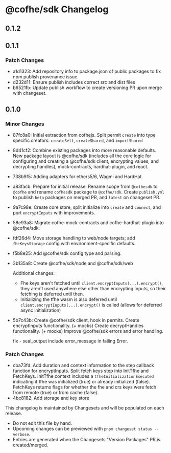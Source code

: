 # @cofhe/sdk Changelog

## 0.1.2

## 0.1.1

### Patch Changes

- a1d1323: Add repository info to package.json of public packages to fix npm publish provenance issue.
- d232d11: Ensure publish includes correct src and dist files
- b6521fb: Update publish workflow to create versioning PR upon merge with changeset.

## 0.1.0

### Minor Changes

- 87fc8a0: Initial extraction from cofhejs. Split permit `create` into type specific creators: `createSelf`, `createShared`, and `importShared`
- 8d41cf2: Combine existing packages into more reasonable defaults. New package layout is @cofhe/sdk (includes all the core logic for configuring and creating a @cofhe/sdk client, encrypting values, and decrypting handles), mock-contracts, hardhat-plugin, and react.
- 738b9f5: Adding adapters for ethers5/6, Wagmi and HardHat
- a83facb: Prepare for initial release. Rename scope from `@cofhesdk` to `@cofhe` and rename `cofhesdk` package to `@cofhe/sdk`. Create `publish.yml` to publish `beta` packages on merged PR, and `latest` on changeset PR.
- 9a7c98e: Create core store, split initialize into `create` and `connect`, and port `encryptInputs` with improvements.
- 58e93a8: Migrate cofhe-mock-contracts and cofhe-hardhat-plugin into @cofhe/sdk.
- fdf26d4: Move storage handling to web/node targets; add `fheKeysStorage` config with environment-specific defaults.
- f5b8e25: Add @cofhe/sdk config type and parsing.
- 3b135a8: Create @cofhe/sdk/node and @cofhe/sdk/web

  Additional changes:

  - Fhe keys aren't fetched until `client.encryptInputs(...).encrypt()`, they aren't used anywhere else other than encrypting inputs, so their fetching is deferred until then.
  - Initializing the tfhe wasm is also deferred until `client.encryptInputs(...).encrypt()` is called (allows for deferred async initialization)

- 5b7c43b: Create @cofhe/sdk client, hook in permits.
  Create encryptInputs functionality. (+ mocks)
  Create decryptHandles functionality. (+ mocks)
  Improve @cofhe/sdk errors and error handling.

  fix - seal_output include error_message in failing Error.

### Patch Changes

- cba73fd: Add duration and context information to the step callback function for encryptInputs. Split fetch keys step into InitTfhe and FetchKeys.
  InitTfhe context includes a `tfheInitializationExecuted` indicating if tfhe was initialized (true) or already initialized (false).
  FetchKeys returns flags for whether the fhe and crs keys were fetch from remote (true) or from cache (false).
- 4bc8182: Add storage and key store

This changelog is maintained by Changesets and will be populated on each release.

- Do not edit this file by hand.
- Upcoming changes can be previewed with `pnpm changeset status --verbose`.
- Entries are generated when the Changesets "Version Packages" PR is created/merged.
